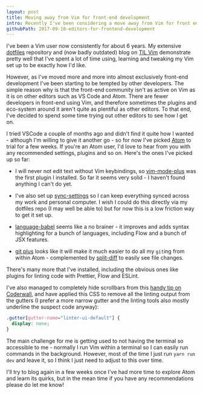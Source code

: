 ```yaml
---
layout: post
title: Moving away from Vim for front-end development
intro: Recently I've been considering a move away from Vim for front end development.
githubPath: 2017-09-10-editors-for-frontend-development
---
```


I've been a Vim user now consistently for about 6 years. My extensive [dotfiles][dotfiles] repository and (now badly outdated) blog on [TIL Vim][tilvim] demonstrate pretty well that I've spent a lot of time using, learning and tweaking my Vim set up to be exactly how I'd like.

However, as I've moved more and more into almost exclusively front-end development I've been starting to be tempted by other developers. The simple reason why is that the front-end community isn't as active on Vim as it is on other editors such as VS Code and Atom. There are fewer developers in front-end using Vim, and therefore sometimes the plugins and eco-system around it aren't quite as plentiful as other editors. To that end, I've decided to spend some time trying out other editors to see how I get on.

I tried VSCode a couple of months ago and didn't find it quite how I wanted - although I'm willing to give it another go - so for now I've picked [Atom][atom] to trial for a few weeks. If you're an Atom user, I'd love to hear from you with any recommended settings, plugins and so on. Here's the ones I've picked up so far:

- I will never not edit text without Vim keybindings, so [vim-mode-plus][vim-mode-plus] was the first plugin I installed. So far it seems very solid - I haven't found anything I can't do yet.

- I've also set up [sync-settings](https://atom.io/packages/sync-settings) so I can keep everything synced across my work and personal computer. I wish I could do this directly via my dotfiles repo (I may well be able to) but for now this is a low friction way to get it set up.

- [language-babel](https://atom.io/packages/language-babel) seems like a no brainer - it improves and adds syntax highlighting for a bunch of languages, including Flow and a bunch of JSX features.

- [git plus](https://atom.io/packages/git-plus) looks like it will make it much easier to do all my `git`ing from within Atom - complemented by [split-diff](https://atom.io/packages/split-diff) to easily see file changes.

There's many more that I've installed, including the obvious ones like plugins for linting code with Prettier, Flow and ESLint.

I've also managed to completely hide scrollbars from this [handy tip on Coderwall](https://coderwall.com/p/h_zpfa/hide-scrollbars-in-atom), and have applied this CSS to remove all the linting output from the gutters (I prefer a more narrow gutter and the linting tools also mostly underline the suspect code anyway):

```css
.gutter[gutter-name="linter-ui-default"] {
  display: none;
}
```

The main challenge for me is getting used to not having the terminal so accessible to me - normally I run Vim within a terminal so I can easily run commands in the background. However, most of the time I just run `yarn run dev` and leave it, so I think I just need to adjust to this over time.

I'll try to blog again in a few weeks once I've had more time to explore Atom and learn its quirks, but in the mean time if you have any recommendations please do let me know!

[dotfiles]: https://github.com/javascript-playground/styled-components-screencast
[tilvim]: https://github.com/styled-components/styled-components
[atom]: https://atom.io/
[vim-mode-plus]: https://github.com/t9md/atom-vim-mode-plus
